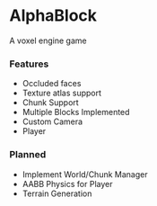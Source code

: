 # AlphaBlock

A voxel engine game 

### Features
* Occluded faces
* Texture atlas support
* Chunk Support
* Multiple Blocks Implemented
* Custom Camera 
* Player

### Planned
* Implement World/Chunk Manager
* AABB Physics for Player
* Terrain Generation


